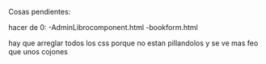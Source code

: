 Cosas pendientes:

hacer de 0:
 -AdminLibrocomponent.html
 -bookform.html

 hay que arreglar todos los css porque no estan pillandolos y se ve mas feo que unos cojones


